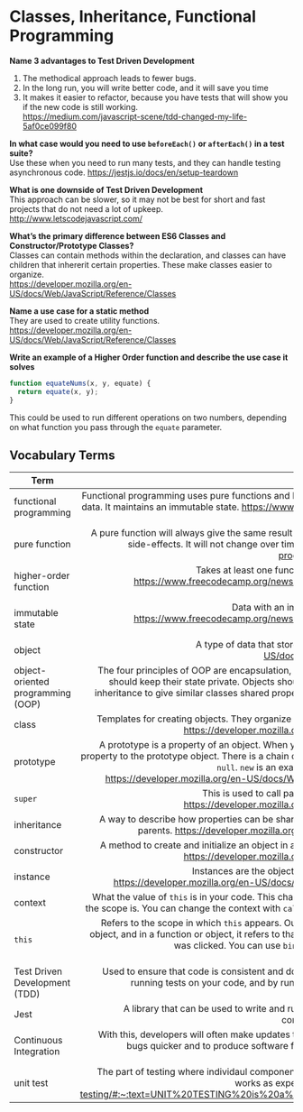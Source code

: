# Classes, Inheritance, Functional Programming

__Name 3 advantages to Test Driven Development__  
1. The methodical approach leads to fewer bugs. 
1. In the long run, you will write better code, and it will save you time
1. It makes it easier to refactor, because you have tests that will show you if the new code is still working.  
https://medium.com/javascript-scene/tdd-changed-my-life-5af0ce099f80

__In what case would you need to use `beforeEach()` or `afterEach()` in a test suite?__  
Use these when you need to run many tests, and they can handle testing asynchronous code.
https://jestjs.io/docs/en/setup-teardown

__What is one downside of Test Driven Development__  
This approach can be slower, so it may not be best for short and fast projects that do not need a lot of upkeep.  
http://www.letscodejavascript.com/

__What’s the primary difference between ES6 Classes and Constructor/Prototype Classes?__  
Classes can contain methods within the declaration, and classes can have children that inhererit certain properties. These make classes easier to organize.  
https://developer.mozilla.org/en-US/docs/Web/JavaScript/Reference/Classes


__Name a use case for a static method__  
They are used to create utility functions.  
https://developer.mozilla.org/en-US/docs/Web/JavaScript/Reference/Classes  

__Write an example of a Higher Order function and describe the use case it solves__
```javascript
function equateNums(x, y, equate) {
  return equate(x, y);
}
```
This could be used to run different operations on two numbers, depending on what function you pass through the `equate` parameter.


## Vocabulary Terms  
  
|Term | Definition |  
|---|---:| 
|functional programming | Functional programming uses pure functions and higher order functions. The functions will be used as data. It maintains an immutable state.  https://www.freecodecamp.org/news/functional-programming-principles-in-javascript-1b8fc6c3563f/ |
|pure function | A pure function will always give the same result if it is given the same arguments. It will not have any side-effects. It will not change over time. https://www.freecodecamp.org/news/functional-programming-principles-in-javascript-1b8fc6c3563f/|
|higher-order function | Takes at least one function as an argument or returns a function as a result. https://www.freecodecamp.org/news/functional-programming-principles-in-javascript-1b8fc6c3563f/ |
|immutable state | Data with an immutable state cannot be changed after it is created. https://www.freecodecamp.org/news/functional-programming-principles-in-javascript-1b8fc6c3563f/|
|object | A type of data that stores key value pairs. https://developer.mozilla.org/en-US/docs/Web/JavaScript/Reference/Global_Objects/Object|
|object-oriented programming (OOP) | The four principles of OOP are encapsulation, abstraction, inheritance, and polymorphism. Objects should keep their state private. Objects should have a high level mechanism for using them. Use inheritance to give similar classes shared properties. https://www.freecodecamp.org/news/object-oriented-programming-concepts-21bb035f7260/ |
|class | Templates for creating objects. They organize data and functions, and they are built on prototypes. https://developer.mozilla.org/en-US/docs/Web/JavaScript/Reference/Classes|
|prototype| A prototype is a property of an object. When you write a prototype for an object, it is adding a new property to the prototype object. There is a chain of prototypes linking objects together until it reaches `null`. `new` is an example of something that extends the prototype chain. https://developer.mozilla.org/en-US/docs/Web/JavaScript/Inheritance_and_the_prototype_chain|
|`super`| This is used to call parent classes, and use the same data and prototypes. https://developer.mozilla.org/en-US/docs/Web/JavaScript/Reference/Classes |
|inheritance | A way to describe how properties can be shared between objects or classes. Children inherit from parents. https://developer.mozilla.org/en-US/docs/Learn/JavaScript/Objects/Inheritance|
|constructor | A method to create and initialize an object in a class. There can only be one constructor in a class. https://developer.mozilla.org/en-US/docs/Web/JavaScript/Reference/Classes |
|instance | Instances are the objects that are created with a constructor or from a class. https://developer.mozilla.org/en-US/docs/Web/JavaScript/Guide/Details_of_the_Object_Model |
|context| What the value of `this` is in your code. This changes based on where you are in your code and what the scope is. You can change the context with `call`. https://www.youtube.com/watch?v=fjJoX9F_F5g |
|`this` | Refers to the scope in which `this` appears. Outside of a in the global scope it refers to the window object, and in a function or object, it refers to that object. With jQuery, this becomes the element that was clicked. You can use `bind` to use `this` to reference a higher scope if needed. https://www.youtube.com/watch?v=fjJoX9F_F5g  |
|Test Driven Development (TDD)| Used to ensure that code is consistent and does what it is expected to do. You accomplish this by running tests on your code, and by running the production code. The results should match. http://www.letscodejavascript.com/ |
|Jest | A library that can be used to write and run tests on your code. You can run the tests from the command line. https://jestjs.io/docs/en/getting-started|
|Continuous Integration | With this, developers will often make updates to the code which are then tested. The goal is to find bugs quicker and to produce software faster. https://aws.amazon.com/devops/continuous-integration/|
|unit test | The part of testing where individaul components are tested, to make sure each unit of the software works as expected. http://softwaretestingfundamentals.com/unit-testing/#:~:text=UNIT%20TESTING%20is%20a%20level,and%20usually%20a%20single%20output. |
